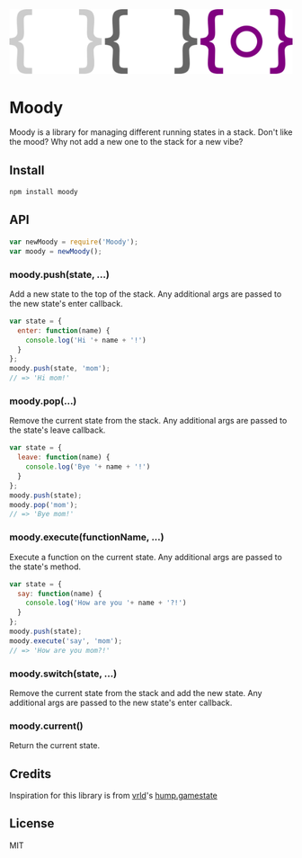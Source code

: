 <img src="logo.png">

# Moody

Moody is a library for managing different running states in a stack. Don't like the mood? Why not add a new one to the stack for a new vibe?

## Install
``` sh
npm install moody
```

## API

``` js
var newMoody = require('Moody');
var moody = newMoody();
```

### moody.push(state, ...)
Add a new state to the top of the stack. Any additional args are passed to the new state's enter callback.
``` js
var state = {
  enter: function(name) {
    console.log('Hi '+ name + '!')
  }
};
moody.push(state, 'mom');
// => 'Hi mom!'
```

### moody.pop(...)
Remove the current state from the stack. Any additional args are passed to the state's leave callback.
``` js
var state = {
  leave: function(name) {
    console.log('Bye '+ name + '!')
  }
};
moody.push(state);
moody.pop('mom');
// => 'Bye mom!'
```

### moody.execute(functionName, ...)
Execute a function on the current state. Any additional args are passed to the state's method.
``` js
var state = {
  say: function(name) {
    console.log('How are you '+ name + '?!')
  }
};
moody.push(state);
moody.execute('say', 'mom');
// => 'How are you mom?!'
```

### moody.switch(state, ...)
Remove the current state from the stack and add the new state. Any additional args are passed to the new state's enter callback.

### moody.current()
Return the current state.

## Credits
Inspiration for this library is from [vrld](https://github.com/vrld)'s [hump.gamestate](https://github.com/vrld/hump/blob/master/gamestate.lua)

## License
MIT
